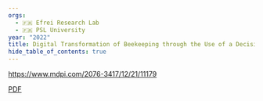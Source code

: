 ```yaml
---
orgs:
  - 🇫🇷 Efrei Research Lab
  - 🇫🇷 PSL University
year: "2022"
title: Digital Transformation of Beekeeping through the Use of a Decision Making Architecture
hide_table_of_contents: true
---
```


https://www.mdpi.com/2076-3417/12/21/11179

[PDF](pdfs/applsci-12-11179-v2.pdf)
